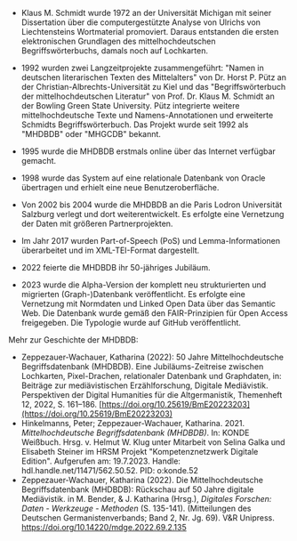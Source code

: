 
- Klaus M. Schmidt wurde 1972 an der Universität Michigan mit seiner Dissertation über die computergestützte Analyse von Ulrichs von Liechtensteins Wortmaterial promoviert. Daraus entstanden die ersten elektronischen Grundlagen des mittelhochdeutschen Begriffswörterbuchs, damals noch auf Lochkarten.

- 1992 wurden zwei Langzeitprojekte zusammengeführt: "Namen in deutschen literarischen Texten des Mittelalters" von Dr. Horst P. Pütz an der Christian-Albrechts-Universität zu Kiel und das "Begriffswörterbuch der mittelhochdeutschen Literatur" von Prof. Dr. Klaus M. Schmidt an der Bowling Green State University. Pütz integrierte weitere mittelhochdeutsche Texte und Namens-Annotationen und erweiterte Schmidts Begriffswörterbuch. Das Projekt wurde seit 1992 als "MHDBDB" oder "MHGCDB" bekannt.

- 1995 wurde die MHDBDB erstmals online über das Internet verfügbar gemacht.

- 1998 wurde das System auf eine relationale Datenbank von Oracle übertragen und erhielt eine neue Benutzeroberfläche.

- Von 2002 bis 2004 wurde die MHDBDB an die Paris Lodron Universität Salzburg verlegt und dort weiterentwickelt. Es erfolgte eine Vernetzung der Daten mit größeren Partnerprojekten.

- Im Jahr 2017 wurden Part-of-Speech (PoS) und Lemma-Informationen überarbeitet und im XML-TEI-Format dargestellt.

- 2022 feierte die MHDBDB ihr 50-jähriges Jubiläum.

- 2023 wurde die Alpha-Version der komplett neu strukturierten und migrierten (Graph-)Datenbank veröffentlicht. Es erfolgte eine Vernetzung mit Normdaten und Linked Open Data über das Semantic Web. Die Datenbank wurde gemäß den FAIR-Prinzipien für Open Access freigegeben. Die Typologie  wurde auf GitHub veröffentlicht.


Mehr zur Geschichte der MHDBDB: 
 - Zeppezauer-Wachauer, Katharina (2022): 50 Jahre Mittelhochdeutsche Begriffsdatenbank (MHDBDB). Eine Jubiläums-Zeitreise zwischen Lochkarten, Pixel-Drachen, relationaler Datenbank und Graphdaten, in: Beiträge zur mediävistischen Erzählforschung, Digitale Mediävistik. Perspektiven der Digital Humanities für die Altgermanistik, Themenheft 12, 2022, S. 161–186.  [https://doi.org/10.25619/BmE20223203](https://doi.org/10.25619/BmE20223203) 
- Hinkelmanns, Peter; Zeppezauer-Wachauer, Katharina. 2021. _Mittelhochdeutsche Begriffsdatenbank (MHDBDB)_. In: KONDE Weißbuch. Hrsg. v. Helmut W. Klug unter Mitarbeit von Selina Galka und Elisabeth Steiner im HRSM Projekt "Kompetenznetzwerk Digitale Edition". Aufgerufen am: 19.7.2023. Handle: hdl.handle.net/11471/562.50.52. PID: o:konde.52
- Zeppezauer-Wachauer, Katharina (2022). Die Mittelhochdeutsche Begriffsdatenbank (MHDBDB): Rückschau auf 50 Jahre digitale Mediävistik. in M. Bender, & J. Katharina (Hrsg.), _Digitales Forschen: Daten - Werkzeuge - Methoden_ (S. 135-141). (Mitteilungen des Deutschen Germanistenverbands; Band 2, Nr. Jg. 69). V&R Unipress. https://doi.org/10.14220/mdge.2022.69.2.135
